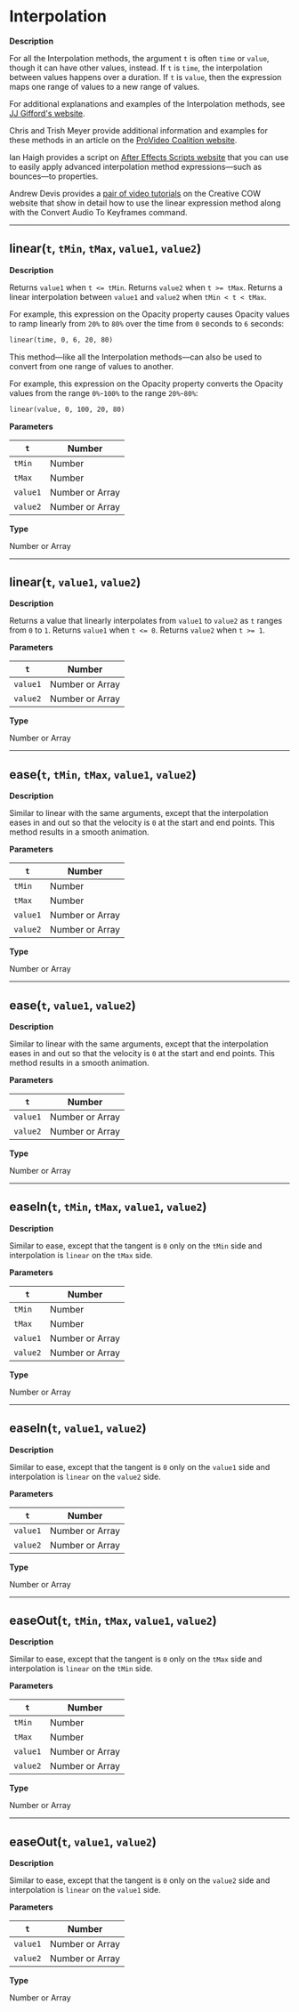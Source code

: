 # Interpolation

**Description**

For all the Interpolation methods, the argument `t` is often `time` or `value`, though it can have other values, instead. If `t` is `time`, the interpolation between values happens over a duration. If `t` is `value`, then the expression maps one range of values to a new range of values.

For additional explanations and examples of the Interpolation methods, see [JJ Gifford's website](http://www.adobe.com/go/learn_ae_jjgiffordexpressionsinterpolation).

Chris and Trish Meyer provide additional information and examples for these methods in an article on the [ProVideo Coalition website](http://provideocoalition.com/index.php/cmg_keyframes/story/deeper_modes_of_expression_part_2_interpolation_methods/).

Ian Haigh provides a script on [After Effects Scripts website](http://aescripts.com/ease-and-wizz/) that you can use to easily apply advanced interpolation method expressions—such as bounces—to properties.

Andrew Devis provides a [pair of video tutorials](http://blogs.adobe.com/toddkopriva/2010/10/tutorials-on-using-linear-expression-method.html) on the Creative COW website that show in detail how to use the linear expression method along with the Convert Audio To Keyframes command.

---

## linear(`t`, `tMin`, `tMax`, `value1`, `value2`)

**Description**

Returns `value1` when `t <= tMin`. Returns `value2` when `t >= tMax`. Returns a linear interpolation between `value1` and `value2` when `tMin < t < tMax`.

For example, this expression on the Opacity property causes Opacity values to ramp linearly from `20%` to `80%` over the time from `0` seconds to `6` seconds:

```default
linear(time, 0, 6, 20, 80)
```

This method—like all the Interpolation methods—can also be used to convert from one range of values to another.

For example, this expression on the Opacity property converts the Opacity values from the range `0%`-`100%` to the range `20%`-`80%`:

```default
linear(value, 0, 100, 20, 80)
```

**Parameters**

| `t`      | Number          |
|----------|-----------------|
| `tMin`   | Number          |
| `tMax`   | Number          |
| `value1` | Number or Array |
| `value2` | Number or Array |

**Type**

Number or Array

---

## linear(`t`, `value1`, `value2`)

**Description**

Returns a value that linearly interpolates from `value1` to `value2` as `t` ranges from `0` to `1`. Returns `value1` when `t <= 0`. Returns `value2` when `t >= 1`.

**Parameters**

| `t`      | Number          |
|----------|-----------------|
| `value1` | Number or Array |
| `value2` | Number or Array |

**Type**

Number or Array

---

## ease(`t`, `tMin`, `tMax`, `value1`, `value2`)

**Description**

Similar to linear with the same arguments, except that the interpolation eases in and out so that the velocity is `0` at the start and end points. This method results in a smooth animation.

**Parameters**

| `t`      | Number          |
|----------|-----------------|
| `tMin`   | Number          |
| `tMax`   | Number          |
| `value1` | Number or Array |
| `value2` | Number or Array |

**Type**

Number or Array

---

## ease(`t`, `value1`, `value2`)

**Description**

Similar to linear with the same arguments, except that the interpolation eases in and out so that the velocity is `0` at the start and end points. This method results in a smooth animation.

**Parameters**

| `t`      | Number          |
|----------|-----------------|
| `value1` | Number or Array |
| `value2` | Number or Array |

**Type**

Number or Array

---

## easeIn(`t`, `tMin`, `tMax`, `value1`, `value2`)

**Description**

Similar to ease, except that the tangent is `0` only on the `tMin` side and interpolation is `linear` on the `tMax` side.

**Parameters**

| `t`      | Number          |
|----------|-----------------|
| `tMin`   | Number          |
| `tMax`   | Number          |
| `value1` | Number or Array |
| `value2` | Number or Array |

**Type**

Number or Array

---

## easeIn(`t`, `value1`, `value2`)

**Description**

Similar to ease, except that the tangent is `0` only on the `value1` side and interpolation is `linear` on the `value2` side.

**Parameters**

| `t`      | Number          |
|----------|-----------------|
| `value1` | Number or Array |
| `value2` | Number or Array |

**Type**

Number or Array

---

## easeOut(`t`, `tMin`, `tMax`, `value1`, `value2`)

**Description**

Similar to ease, except that the tangent is `0` only on the `tMax` side and interpolation is `linear` on the `tMin` side.

**Parameters**

| `t`      | Number          |
|----------|-----------------|
| `tMin`   | Number          |
| `tMax`   | Number          |
| `value1` | Number or Array |
| `value2` | Number or Array |

**Type**

Number or Array

---

## easeOut(`t`, `value1`, `value2`)

**Description**

Similar to ease, except that the tangent is `0` only on the `value2` side and interpolation is `linear` on the `value1` side.

**Parameters**

| `t`      | Number          |
|----------|-----------------|
| `value1` | Number or Array |
| `value2` | Number or Array |

**Type**

Number or Array
